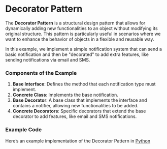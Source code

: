 # Decorator Pattern

The **Decorator Pattern** is a structural design pattern that allows for dynamically adding new functionalities to an object without modifying its original structure. This pattern is particularly useful in scenarios where we want to enhance the behavior of objects in a flexible and reusable way.

In this example, we implement a simple notification system that can send a basic notification and then be "decorated" to add extra features, like sending notifications via email and SMS.

### Components of the Example

1. **Base Interface**: Defines the method that each notification type must implement.
2. **Concrete Class**: Implements the base notification.
3. **Base Decorator**: A base class that implements the interface and contains a notifier, allowing new functionalities to be added.
4. **Concrete Decorators**: Specific decorators that extend the base decorator to add features, like email and SMS notifications.

### Example Code

Here’s an example implementation of the Decorator Pattern in [Python](decorator.py)
